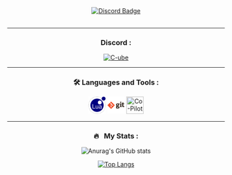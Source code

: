 <div id="header" align="center">


  <div id="badges">
    <a href="https://discord.typh.fun">
      <img src="https://img.shields.io/badge/Discord-Join-blue?style=for-the-badge&logo=discord" alt="Discord Badge"/>
    </a>
  </div>
  <img src="https://komarev.com/ghpvc/?username=c-ube&style=flat-square&color=blue" alt=""/>
  
  ---
  ### Discord :
  <p align="center">
    <a href="https://discord.com/users/536864059505639454">
        <img title="C-ube" alt="C-ube" src="https://discord.c99.nl/widget/theme-1/536864059505639454.png"/>
    </a>
  </p> 
  
  ---

  ### :hammer_and_wrench: Languages and Tools :
  <div>
    <img src="https://raw.githubusercontent.com/devicons/devicon/master/icons/lua/lua-original-wordmark.svg" title="Lua" **alt="Lua" width="40" height="40"/>
    <img src="https://github.com/devicons/devicon/blob/master/icons/git/git-original-wordmark.svg" title="Git" **alt="Git" width="40" height="40"/>
    <img src="https://github.githubassets.com/images/icons/copilot/cp-head-square.png" title="Co-Pilot" **alt="Co-Pilot" width="40" height="40"/>
  </div>
  
  ---

  ### 🔥 &nbsp; My Stats :
  

  ![Anurag's GitHub stats](https://github-readme-stats.vercel.app/api?username=c-ube&show_icons=true&theme=tokyonight)

  [![Top Langs](https://github-readme-stats.vercel.app/api/top-langs/?username=c-ube&show_icons=true&theme=tokyonight)](https://github.com/anuraghazra/github-readme-stats)


</div>
